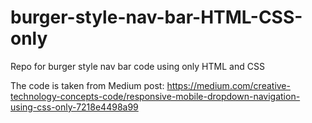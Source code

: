 # burger-style-nav-bar-HTML-CSS-only

Repo for burger style nav bar code using only HTML and CSS

The code is taken from Medium post:
https://medium.com/creative-technology-concepts-code/responsive-mobile-dropdown-navigation-using-css-only-7218e4498a99
